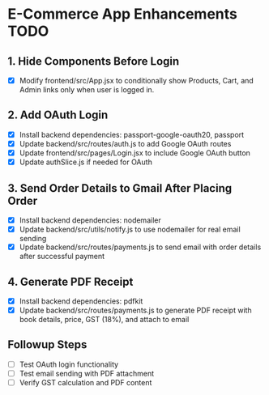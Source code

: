 # E-Commerce App Enhancements TODO

## 1. Hide Components Before Login
- [x] Modify frontend/src/App.jsx to conditionally show Products, Cart, and Admin links only when user is logged in.

## 2. Add OAuth Login
- [x] Install backend dependencies: passport-google-oauth20, passport
- [x] Update backend/src/routes/auth.js to add Google OAuth routes
- [x] Update frontend/src/pages/Login.jsx to include Google OAuth button
- [x] Update authSlice.js if needed for OAuth

## 3. Send Order Details to Gmail After Placing Order
- [x] Install backend dependencies: nodemailer
- [x] Update backend/src/utils/notify.js to use nodemailer for real email sending
- [x] Update backend/src/routes/payments.js to send email with order details after successful payment

## 4. Generate PDF Receipt
- [x] Install backend dependencies: pdfkit
- [x] Update backend/src/routes/payments.js to generate PDF receipt with book details, price, GST (18%), and attach to email

## Followup Steps
- [ ] Test OAuth login functionality
- [ ] Test email sending with PDF attachment
- [ ] Verify GST calculation and PDF content
